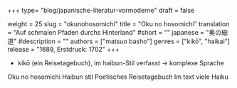 +++
type= "blog/japanische-literatur-vormoderne"
draft = false

weight = 25
slug = "okunohosomichi"
title = "Oku no hosomichi"
translation = "Auf schmalen Pfaden durchs Hinterland"
#short = ""
japanese = "奥の細道"
#description = ""
authors = ["matsuo basho"]
genres = ["kikō", "haikai"]
release = "1689, Erstdruck: 1702"
+++

- kikō (ein Reisetagebuch), im haibun-Stil verfasst -> komplexe Sprache



Oku no hosomichi
Haibun stil
Poetisches Reisetagebuch
Im text viele Haiku


